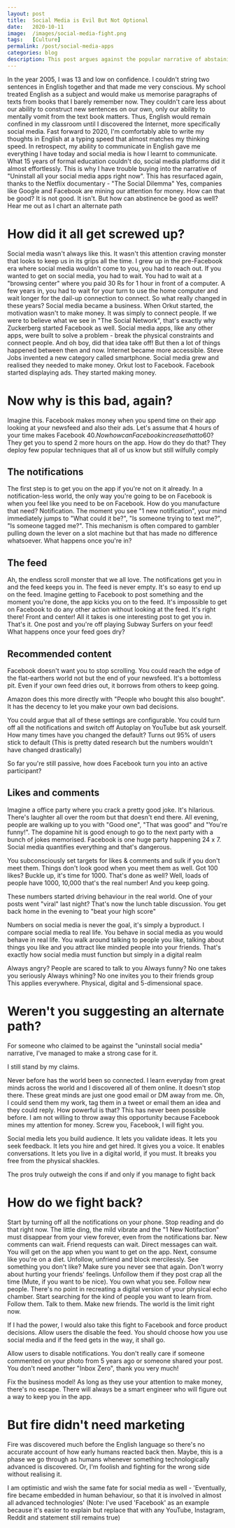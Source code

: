 ```yaml
---
layout: post
title:  Social Media is Evil But Not Optional
date:   2020-10-11
image:  /images/social-media-fight.png
tags:   [Culture]
permalink: /post/social-media-apps
categories: blog
description: This post argues against the popular narrative of abstaining from social media
---
```


In the year 2005, I was 13 and low on confidence. I couldn't string two sentences in English together and that made me very conscious. My school treated English as a subject and would make us memorise paragraphs of texts from books that I barely remember now. They couldn't care less about our ability to construct new sentences on our own, only our ability to mentally vomit from the text book matters. Thus, English would remain confined in my classroom until I discovered the Internet, more specifically social media.
Fast forward to 2020, I'm comfortably able to write my thoughts in English at a typing speed that almost matches my thinking speed. In retrospect, my ability to communicate in English gave me everything I have today and social media is how I learnt to communicate. What 15 years of formal education couldn't do, social media platforms did it almost effortlessly.
This is why I have trouble buying into the narrative of "Uninstall all your social media apps right now". This has resurfaced again, thanks to the Netflix documentary - "The Social Dilemma"
Yes, companies like Google and Facebook are mining our attention for money. How can that be good? It is not good. It isn't. But how can abstinence be good as well? Hear me out as I chart an alternate path

# How did it all get screwed up?

Social media wasn't always like this. It wasn't this attention craving monster that looks to keep us in its grips all the time. I grew up in the pre-Facebook era where social media wouldn't come to you, you had to reach out. If you wanted to get on social media, you had to wait. You had to wait at a "browsing center" where you paid 30 Rs for 1 hour in front of a computer. A few years in, you had to wait for your turn to use the home computer and wait longer for the dail-up connection to connect.
So what really changed in these years? Social media became a business. When Orkut started, the motivation wasn't to make money. It was simply to connect people. If we were to believe what we see in "The Social Network", that's exactly why Zuckerberg started Facebook as well. Social media apps, like any other apps, were built to solve a problem - break the physical constraints and connect people. And oh boy, did that idea take off!
But then a lot of things happened between then and now. Internet became more accessible. Steve Jobs invented a new category called smartphone. Social media grew and realised they needed to make money. Orkut lost to Facebook. Facebook started displaying ads. They started making money.

# Now why is this bad, again?

Imagine this. Facebook makes money when you spend time on their app looking at your newsfeed and also their ads.
Let's assume that 4 hours of your time makes Facebook 40$. Now how can Facebook increase that to 60$? They get you to spend 2 more hours on the app. How do they do that? They deploy few popular techniques that all of us know but still wilfully comply

## The notifications

The first step is to get you on the app if you're not on it already. In a notification-less world, the only way you're going to be on Facebook is when you feel like you need to be on Facebook.
How do you manufacture that need? Notification. The moment you see "1 new notification", your mind immediately jumps to "What could it be?", "Is someone trying to text me?", "Is someone tagged me?". This mechanism is often compared to gambler pulling down the lever on a slot machine but that has made no difference whatsoever.
What happens once you're in?

## The feed

Ah, the endless scroll monster that we all love. The notifications get you in and the feed keeps you in. The feed is never empty.
It's so easy to end up on the feed. Imagine getting to Facebook to post something and the moment you're done, the app kicks you on to the feed. It's impossible to get on Facebook to do any other action without looking at the feed. It's right there! Front and center!
All it takes is one interesting post to get you in. That's it. One post and you're off playing Subway Surfers on your feed!
What happens once your feed goes dry?

## Recommended content

Facebook doesn't want you to stop scrolling. You could reach the edge of the flat-earthers world not but the end of your newsfeed. It's a bottomless pit. Even if your own feed dries out, it borrows from others to keep going.

Amazon does this more directly with "People who bought this also bought". It has the decency to let you make your own bad decisions.

You could argue that all of these settings are configurable. You could turn off all the notifications and switch off Autoplay on YouTube but ask yourself. How many times have you changed the default? Turns out 95% of users stick to default (This is pretty dated research but the numbers wouldn't have changed drastically)

So far you're still passive, how does Facebook turn you into an active participant?

## Likes and comments

Imagine a office party where you crack a pretty good joke. It's hilarious. There's laughter all over the room but that doesn't end there. All evening, people are walking up to you with "Good one", "That was good" and "You're funny!". The dopamine hit is good enough to go to the next party with a bunch of jokes memorised. Facebook is one huge party happening 24 x 7.
Social media quantifies everything and that's dangerous.

You subconsciously set targets for likes & comments and sulk if you don't meet them. Things don't look good when you meet them as well.
Got 100 likes? Buckle up, it's time for 1000. That's done as well? Well, loads of people have 1000, 10,000 that's the real number! And you keep going.

These numbers started driving behaviour in the real world. One of your posts went "viral" last night? That's now the lunch table discussion. You get back home in the evening to "beat your high score"

Numbers on social media is never the goal, it's simply a byproduct. I compare social media to real life. You behave in social media as you would behave in real life.
You walk around talking to people you like, talking about things you like and you attract like minded people into your friends. That's exactly how social media must function but simply in a digital realm

Always angry? People are scared to talk to you
Always funny? No one takes you seriously
Always whining? No one invites you to their friends group
This applies everywhere. Physical, digital and 5-dimensional space.

# Weren't you suggesting an alternate path?

For someone who claimed to be against the "uninstall social media" narrative, I've managed to make a strong case for it.

I still stand by my claims.

Never before has the world been so connected. I learn everyday from great minds across the world and I discovered all of them online. It doesn't stop there. These great minds are just one good email or DM away from me. Oh, I could send them my work, tag them in a tweet or email them an idea and they could reply. How powerful is that? This has never been possible before. I am not willing to throw away this opportunity because Facebook mines my attention for money. Screw you, Facebook, I will fight you.

Social media lets you build audience. It lets you validate ideas. It lets you seek feedback. It lets you hire and get hired. It gives you a voice. It enables conversations. It lets you live in a digital world, if you must. It breaks you free from the physical shackles.

The pros truly outweigh the cons if and only if you manage to fight back

# How do we fight back?

Start by turning off all the notifications on your phone. Stop reading and do that right now. The little ding, the mild vibrate and the "1 New Notifaction" must disappear from your view forever, even from the notifications bar. New comments can wait. Friend requests can wait. Direct messages can wait. You will get on the app when you want to get on the app.
Next, consume like you're on a diet. Unfollow, unfriend and block mercilessly. See something you don't like? Make sure you never see that again. Don't worry about hurting your friends' feelings. Unfollow them if they post crap all the time (Mute, if you want to be nice). You own what you see.
Follow new people. There's no point in recreating a digital version of your physical echo chamber. Start searching for the kind of people you want to learn from. Follow them. Talk to them. Make new friends. The world is the limit right now.

If I had the power, I would also take this fight to Facebook and force product decisions.
Allow users the disable the feed. You should choose how you use social media and if the feed gets in the way, it shall go.

Allow users to disable notifications. You don't really care if someone commented on your photo from 5 years ago or someone shared your post. You don't need another "Inbox Zero", thank you very much!

Fix the business model! As long as they use your attention to make money, there's no escape. There will always be a smart engineer who will figure out a way to keep you in the app.

# But fire didn't need marketing

Fire was discovered much before the English language so there's no accurate account of how early humans reacted back then. Maybe, this is a phase we go through as humans whenever something technologically advanced is discovered. Or, I'm foolish and fighting for the wrong side without realising it.

I am optimistic and wish the same fate for social media as well - 'Eventually, fire became embedded in human behaviour, so that it is involved in almost all advanced technologies'
(Note: I've used 'Facebook' as an example because it's easier to explain but replace that with any YouTube, Instagram, Reddit and statement still remains true)


